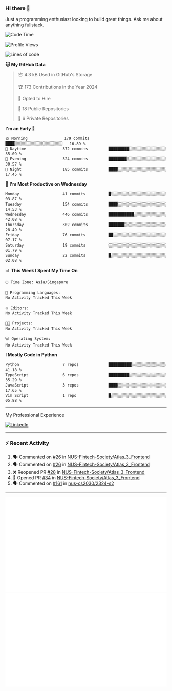 ### Hi there 👋

<!--
**gnimnix/gnimnix** is a ✨ _special_ ✨ repository because its `README.md` (this file) appears on your GitHub profile.

Here are some ideas to get you started:

- 🔭 I’m currently working on ...
- 🌱 I’m currently learning ...
- 👯 I’m looking to collaborate on ...
- 🤔 I’m looking for help with ...
- 💬 Ask me about ...
- 📫 How to reach me: ...
- 😄 Pronouns: ...
- ⚡ Fun fact: ...
-->

Just a programming enthusiast looking to build great things. Ask me about anything fullstack.

<!--START_SECTION:waka-->
![Code Time](http://img.shields.io/badge/Code%20Time-0%20secs-blue)

![Profile Views](http://img.shields.io/badge/Profile%20Views-206-blue)

![Lines of code](https://img.shields.io/badge/From%20Hello%20World%20I%27ve%20Written-207.3%20thousand%20lines%20of%20code-blue)

**🐱 My GitHub Data** 

> 📦 4.3 kB Used in GitHub's Storage 
 > 
> 🏆 173 Contributions in the Year 2024
 > 
> 💼 Opted to Hire
 > 
> 📜 18 Public Repositories 
 > 
> 🔑 6 Private Repositories 
 > 
**I'm an Early 🐤** 

```text
🌞 Morning                179 commits         ████░░░░░░░░░░░░░░░░░░░░░   16.89 % 
🌆 Daytime                372 commits         █████████░░░░░░░░░░░░░░░░   35.09 % 
🌃 Evening                324 commits         ████████░░░░░░░░░░░░░░░░░   30.57 % 
🌙 Night                  185 commits         ████░░░░░░░░░░░░░░░░░░░░░   17.45 % 
```
📅 **I'm Most Productive on Wednesday** 

```text
Monday                   41 commits          █░░░░░░░░░░░░░░░░░░░░░░░░   03.87 % 
Tuesday                  154 commits         ████░░░░░░░░░░░░░░░░░░░░░   14.53 % 
Wednesday                446 commits         ███████████░░░░░░░░░░░░░░   42.08 % 
Thursday                 302 commits         ███████░░░░░░░░░░░░░░░░░░   28.49 % 
Friday                   76 commits          ██░░░░░░░░░░░░░░░░░░░░░░░   07.17 % 
Saturday                 19 commits          ░░░░░░░░░░░░░░░░░░░░░░░░░   01.79 % 
Sunday                   22 commits          █░░░░░░░░░░░░░░░░░░░░░░░░   02.08 % 
```


📊 **This Week I Spent My Time On** 

```text
🕑︎ Time Zone: Asia/Singapore

💬 Programming Languages: 
No Activity Tracked This Week

🔥 Editors: 
No Activity Tracked This Week

🐱‍💻 Projects: 
No Activity Tracked This Week

💻 Operating System: 
No Activity Tracked This Week
```

**I Mostly Code in Python** 

```text
Python                   7 repos             ██████████░░░░░░░░░░░░░░░   41.18 % 
TypeScript               6 repos             █████████░░░░░░░░░░░░░░░░   35.29 % 
JavaScript               3 repos             ████░░░░░░░░░░░░░░░░░░░░░   17.65 % 
Vim Script               1 repo              █░░░░░░░░░░░░░░░░░░░░░░░░   05.88 % 
```




<!--END_SECTION:waka-->
---

My Professional Experience

<a href="https://www.linkedin.com/in/xmluu/" target="_blank"><img src="https://img.shields.io/badge/LinkedIn-%230077B5.svg?&style=flat-square&logo=linkedin&logoColor=white" alt="LinkedIn"></a>

---

### :zap: Recent Activity

<!--START_SECTION:activity-->
1. 🗣 Commented on [#26](https://github.com/NUS-Fintech-Society/Atlas_3_Frontend/pull/26#issuecomment-1997413707) in [NUS-Fintech-Society/Atlas_3_Frontend](https://github.com/NUS-Fintech-Society/Atlas_3_Frontend)
2. 🗣 Commented on [#26](https://github.com/NUS-Fintech-Society/Atlas_3_Frontend/pull/26#issuecomment-1997384175) in [NUS-Fintech-Society/Atlas_3_Frontend](https://github.com/NUS-Fintech-Society/Atlas_3_Frontend)
3. ❌ Reopened PR [#28](https://github.com/NUS-Fintech-Society/Atlas_3_Frontend/pull/28) in [NUS-Fintech-Society/Atlas_3_Frontend](https://github.com/NUS-Fintech-Society/Atlas_3_Frontend)
4. 💪 Opened PR [#34](https://github.com/NUS-Fintech-Society/Atlas_3_Frontend/pull/34) in [NUS-Fintech-Society/Atlas_3_Frontend](https://github.com/NUS-Fintech-Society/Atlas_3_Frontend)
5. 🗣 Commented on [#161](https://github.com/nus-cs2030/2324-s2/issues/161#issuecomment-1975014547) in [nus-cs2030/2324-s2](https://github.com/nus-cs2030/2324-s2)
<!--END_SECTION:activity-->

---

<img src="https://github.com/gnimnix/github-stats-transparent/blob/output/generated/overview.svg" /><img src="https://github.com/gnimnix/github-stats-transparent/blob/output/generated/languages.svg" />
